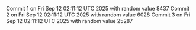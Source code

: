 Commit 1 on Fri Sep 12 02:11:12 UTC 2025 with random value 8437
Commit 2 on Fri Sep 12 02:11:12 UTC 2025 with random value 6028
Commit 3 on Fri Sep 12 02:11:12 UTC 2025 with random value 25287
